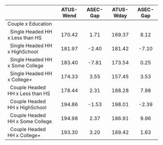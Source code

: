 
|                      |    ATUS-Wend |     ASEC-Gap |    ATUS-Wday |     ASEC-Gap |
| -------------------- | :----------: | :----------: | :----------: | :----------: |
| Couple x Education   |              |              |              |              |
| &nbsp;&nbsp;Single Headed HH x Less than HS |       170.42 |         1.71 |       169.37 |         8.12 |
| &nbsp;&nbsp;Single Headed HH x HighSchool |       181.97 |        -2.40 |       181.42 |        -7.10 |
| &nbsp;&nbsp;Single Headed HH x Some College |       183.40 |        -7.81 |       173.54 |         0.25 |
| &nbsp;&nbsp;Single Headed HH x College+ |       174.33 |         3.55 |       157.45 |         3.53 |
| &nbsp;&nbsp;Couple Headed HH x Less than HS |       178.44 |         2.31 |       188.28 |         7.98 |
| &nbsp;&nbsp;Couple Headed HH x HighSchool |       194.86 |        -1.53 |       198.01 |        -2.39 |
| &nbsp;&nbsp;Couple Headed HH x Some College |       194.98 |         2.37 |       186.91 |         9.96 |
| &nbsp;&nbsp;Couple Headed HH x College+ |       193.30 |         3.20 |       189.42 |         1.63 |

